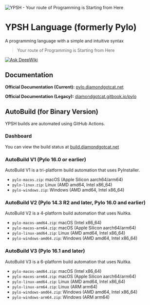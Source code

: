![YPSH - Your route of Programming is Starting from Here](https://github.com/user-attachments/assets/0c2fb7a0-54bd-4bf5-b3e5-4442f4e428cd)

# YPSH Language (formerly Pylo)
A programming language with a simple and intuitive syntax
> Your route of Programming is Starting from Here

[![Ask DeepWiki](https://deepwiki.com/badge.svg)](https://deepwiki.com/DiamondGotCat/YPSH)

## Documentation
**Official Documentation (Current):** [pylo.diamondgotcat.net](https://pylo.diamondgotcat.net)

**Official Documentation (Legacy):** [diamondgotcat.gitbook.io/pylo](https://diamondgotcat.gitbook.io/pylo/)

## AutoBuild (for Binary Version)
YPSH builds are automated using GitHub Actions.

### Dashboard
You can view the build status at [build.diamondgotcat.net](https://build.diamondgotcat.net/)

### AutoBuild V1 (Pylo 16.0 or earlier)
AutoBuild V1 is a tri-platform build automation that uses PyInstaller.
- `pylo-macos.zip`: macOS (Apple Silicon aarch64/arm64)
- `pylo-linux.zip`: Linux (AMD amd64, Intel x86_64)
- `pylo-windows.zip`: Windows (AMD amd64, Intel x86_64)

### AutoBuild V2 (Pylo 14.3 R2 and later, Pylo 16.0 and earlier)
AutoBuild V2 is a 4-platform build automation that uses Nuitka.
- `pylo-macos-amd64.zip`: macOS (Intel x86_64)
- `pylo-macos-arm64.zip`: macOS (Apple Silicon aarch64/arm64)
- `pylo-linux-amd64.zip`: Linux (AMD amd64, Intel x86_64)
- `pylo-windows-amd64.zip`: Windows (AMD amd64, Intel x86_64)

### AutoBuild V3 (Pylo 16.1 and later)
AutoBuild V3 is a 6-platform build automation that uses Nuitka.
- `pylo-macos-amd64.zip`: macOS (Intel x86_64)
- `pylo-macos-arm64.zip`: macOS (Apple Silicon aarch64/arm64)
- `pylo-linux-amd64.zip`: Linux (AMD amd64, Intel x86_64)
- `pylo-linux-arm64.zip`: Linux (ARM arm64)
- `pylo-windows-amd64.zip`: Windows (AMD amd64, Intel x86_64)
- `pylo-windows-arm64.zip`: Windows (ARM arm64)
